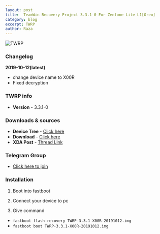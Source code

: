 ```yaml
---
layout: post
title:  TeamWin Recovery Project 3.3.1-0 For Zenfone Lite L1[Oreo]
category: blog
excerpt: TWRP
author: Raza
---
```


![TWRP](http://asusdevices.github.io/images/twrp.png)

### Changelog
**2019-10-12(latest)**
* change device name to X00R
* Fixed decryption


### TWRP info
* **Version** - 3.3.1-0

### Downloads & sources
* **Device Tree** - [Click here](https://github.com/raza231198/twrp_device_asus_X00R)
* **Download** - [Click here](https://sourceforge.net/projects/raza/files/ASUS/Recovery/TWRP/TWRP-3.3.1-X00R-20191012.img/download)
* **XDA Post** - [Thread Link]()

### Telegram Group
* [Click here to join](https://t.me/zenfone_lite_l1)

### Installation
1) Boot into fastboot

3) Connect your device to pc

5) Give command
* ```fastboot flash recovery TWRP-3.3.1-X00R-20191012.img```
* ```fastboot boot TWRP-3.3.1-X00R-20191012.img```
